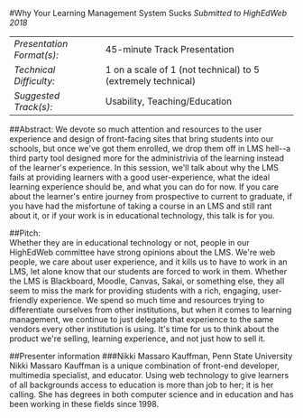 #Why Your Learning Management System Sucks
_Submitted to HighEdWeb 2018_

|                             |                               |
| --------------------------- | ----------------------------- |
| *Presentation Format(s):*   | 45-minute Track Presentation  |
| *Technical Difficulty:*     | 1 on a scale of 1 (not technical) to 5 (extremely technical) |
| *Suggested Track(s):*       | Usability, Teaching/Education |

##Abstract:	
We devote so much attention and resources to the user experience and design of front-facing sites that bring students into our schools, but once we've got them enrolled, we drop them off in LMS hell--a third party tool designed more for the administrivia of the learning instead of the learner's experience. In this session, we'll talk about why the LMS fails at providing learners with a good user-experience, what the ideal learning experience should be, and what you can do for now. If you care about the learner's entire journey from prospective to current to graduate, if you have had the misfortune of taking a course in an LMS and still rant about it, or if your work is in educational technology, this talk is for you.

##Pitch:	
Whether they are in educational technology or not, people in our HighEdWeb committee have strong opinions about the LMS. We're web people, we care about user experience, and it kills us to have to work in an LMS, let alone know that our students are forced to work in them. Whether the LMS is Blackboard, Moodle, Canvas, Sakai, or something else, they all seem to miss the mark for providing students with a rich, engaging, user-friendly experience. We spend so much time and resources trying to differentiate ourselves from other institutions, but when it comes to learning management, we continue to just delegate that experience to the same vendors every other institution is using. It's time for us to think about the product we're selling, learning experience, and not just how to sell it.

##Presenter information
###Nikki Massaro Kauffman, Penn State University
Nikki Massaro Kauffman is a unique combination of front-end developer, multimedia specialist, and educator. Using web technology to give learners of all backgrounds access to education is more than job to her; it is her calling. She has degrees in both computer science and in education and has been working in these fields since 1998.